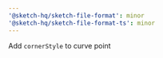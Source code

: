 ```yaml
---
'@sketch-hq/sketch-file-format': minor
'@sketch-hq/sketch-file-format-ts': minor
---
```


Add `cornerStyle` to curve point

